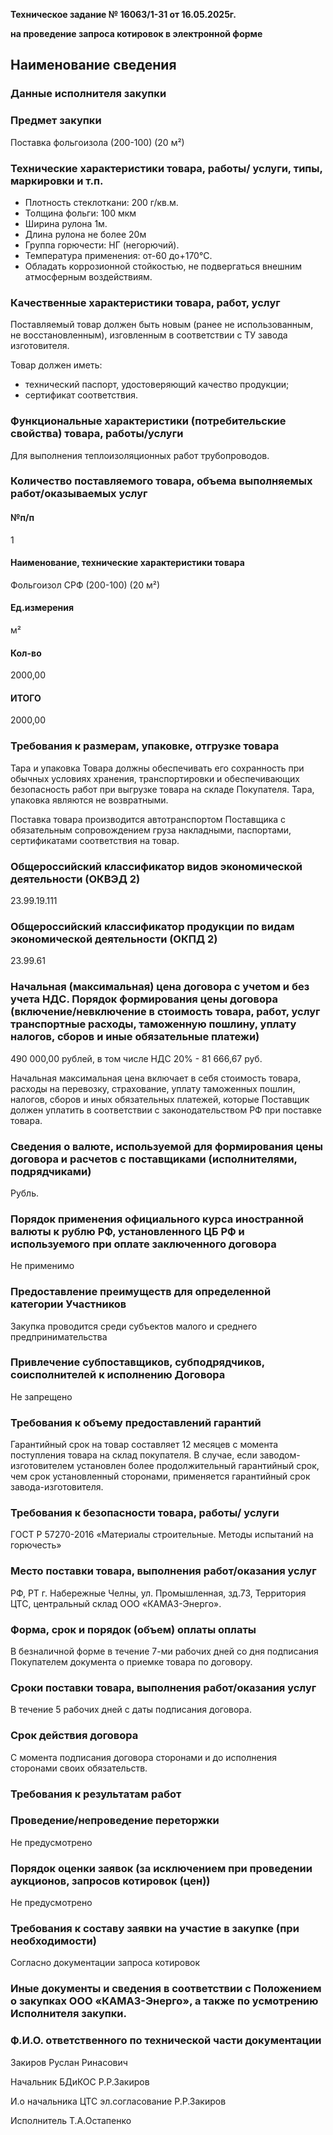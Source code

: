 **Техническое задание № 16063/1-31 от 16.05.2025г.**

**на проведение запроса котировок в электронной форме**

## Наименование сведения

### Данные исполнителя закупки

### Предмет закупки
Поставка фольгоизола (200-100) (20 м²)

### Технические характеристики товара, работы/ услуги, типы, маркировки и т.п.
- Плотность стеклоткани: 200 г/кв.м.
- Толщина фольги: 100 мкм
- Ширина рулона 1м.
- Длина рулона не более 20м
- Группа горючести: НГ (негорючий).
- Температура применения: от-60 до+170°C.
- Обладать коррозионной стойкостью, не подвергаться внешним атмосферным воздействиям.

### Качественные характеристики товара, работ, услуг
Поставляемый товар должен быть новым (ранее не использованным, не восстановленным), изговленным в соответствии с ТУ завода изготовителя.

Товар должен иметь:
- технический паспорт, удостоверяющий качество продукции;
- сертификат соответствия.

### Функциональные характеристики (потребительские свойства) товара, работы/услуги
Для выполнения теплоизоляционных работ трубопроводов.

### Количество поставляемого товара, объема выполняемых работ/оказываемых услуг
#### №п/п
1

#### Наименование, технические характеристики товара
Фольгоизол СРФ (200-100) (20 м²)

#### Ед.измерения
м²

#### Кол-во
2000,00

#### ИТОГО
2000,00

### Требования к размерам, упаковке, отгрузке товара
Тара и упаковка Товара должны обеспечивать его сохранность при обычных условиях хранения, транспортировки и обеспечивающих безопасность работ при выгрузке товара на складе Покупателя. Тара, упаковка являются не возвратными.

Поставка товара производится автотранспортом Поставщика с обязательным сопровождением груза накладными, паспортами, сертификатами соответствия на товар.

### Общероссийский классификатор видов экономической деятельности (ОКВЭД 2)
23.99.19.111

### Общероссийский классификатор продукции по видам экономической деятельности (ОКПД 2)
23.99.61

### Начальная (максимальная) цена договора с учетом и без учета НДС. Порядок формирования цены договора (включение/невключение в стоимость товара, работ, услуг транспортные расходы, таможенную пошлину, уплату налогов, сборов и иные обязательные платежи)
490 000,00 рублей, в том числе НДС 20% - 81 666,67 руб.

Начальная максимальная цена включает в себя стоимость товара, расходы на перевозку, страхование, уплату таможенных пошлин, налогов, сборов и иных обязательных платежей, которые Поставщик должен уплатить в соответствии с законодательством РФ при поставке товара.

### Сведения о валюте, используемой для формирования цены договора и расчетов с поставщиками (исполнителями, подрядчиками)
Рубль.

### Порядок применения официального курса иностранной валюты к рублю РФ, установленного ЦБ РФ и используемого при оплате заключенного договора
Не применимо

### Предоставление преимуществ для определенной категории Участников
Закупка проводится среди субъектов малого и среднего предпринимательства

### Привлечение субпоставщиков, субподрядчиков, соисполнителей к исполнению Договора
Не запрещено

### Требования к объему предоставлений гарантий
Гарантийный срок на товар составляет 12 месяцев с момента поступления товара на склад покупателя. В случае, если заводом-изготовителем установлен более продолжительный гарантийный срок, чем срок установленный сторонами, применяется гарантийный срок завода-изготовителя.

### Требования к безопасности товара, работы/ услуги
ГОСТ Р 57270-2016 «Материалы строительные. Методы испытаний на горючесть»

### Место поставки товара, выполнения работ/оказания услуг
РФ, РТ г. Набережные Челны, ул. Промышленная, зд.73, Территория ЦТС, центральный склад ООО «КАМАЗ-Энерго».

### Форма, срок и порядок (объем) оплаты оплаты
В безналичной форме в течение 7-ми рабочих дней со дня подписания Покупателем документа о приемке товара по договору.

### Сроки поставки товара, выполнения работ/оказания услуг
В течение 5 рабочих дней с даты подписания договора.

### Срок действия договора
С момента подписания договора сторонами и до исполнения сторонами своих обязательств.

### Требования к результатам работ

### Проведение/непроведение переторжки
Не предусмотрено

### Порядок оценки заявок (за исключением при проведении аукционов, запросов котировок (цен))
Не предусмотрено

### Требования к составу заявки на участие в закупке (при необходимости)
Согласно документации запроса котировок

### Иные документы и сведения в соответствии с Положением о закупках ООО «КАМАЗ-Энерго», а также по усмотрению Исполнителя закупки.

### Ф.И.О. ответственного по технической части документации
Закиров Руслан Ринасович

Начальник БДиКОС Р.Р.Закиров

И.о начальника ЦТС эл.согласование Р.Р.Закиров

Исполнитель Т.А.Остапенко